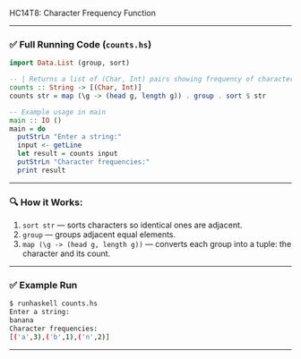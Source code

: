 HC14T8: Character Frequency Function

---

### ✅ Full Running Code (`counts.hs`)

```haskell
import Data.List (group, sort)

-- | Returns a list of (Char, Int) pairs showing frequency of characters
counts :: String -> [(Char, Int)]
counts str = map (\g -> (head g, length g)) . group . sort $ str

-- Example usage in main
main :: IO ()
main = do
  putStrLn "Enter a string:"
  input <- getLine
  let result = counts input
  putStrLn "Character frequencies:"
  print result
```

---

### 🔍 How it Works:

1. `sort str` — sorts characters so identical ones are adjacent.
2. `group` — groups adjacent equal elements.
3. `map (\g -> (head g, length g))` — converts each group into a tuple: the character and its count.

---

### ✅ Example Run

```bash
$ runhaskell counts.hs
Enter a string:
banana
Character frequencies:
[('a',3),('b',1),('n',2)]
```

---

